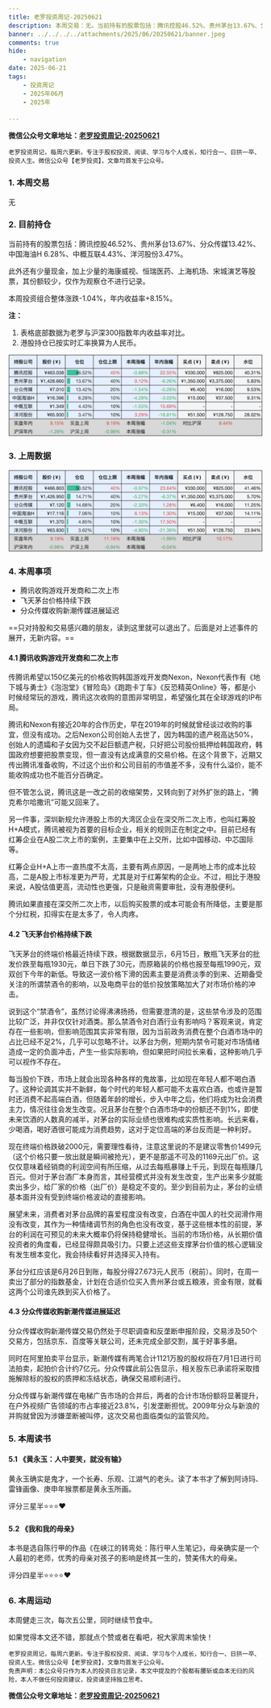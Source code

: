 ```yaml
---
title: 老罗投资周记-20250621
description: 本周交易：无。当前持有的股票包括：腾讯控股46.52%、贵州茅台13.67%、分众传媒13.42%、中国海油H 6.28%、中概互联4.43%、洋河股份3.47%。此外还有少量现金，加上少量的海康威视、恒瑞医药、上海机场、宋城演艺等股票，其份额较少，仅作为观察仓不进行记录。本周投资组合整体涨跌-1.04%，年内收益率+8.15%。
banner: ../../../../attachments/2025/06/20250621/banner.jpeg
comments: true
hide:
    - navigation
date: 2025-06-21
tags:
    - 投资周记
    - 2025年06月
    - 2025年

---
```


__微信公众号文章地址：[老罗投资周记-20250621](https://mp.weixin.qq.com/s/ScrNnQddDzKZ2vil_evVbg)__

```
老罗投资周记，每周六更新。专注于股权投资、阅读、学习与个人成长，知行合一、日拱一卒、投资人生。微信公众号【老罗投资】，文章均首发于公众号。
```

### 1. 本周交易

无

### 2. 目前持仓

当前持有的股票包括：腾讯控股46.52%、贵州茅台13.67%、分众传媒13.42%、中国海油H 6.28%、中概互联4.43%、洋河股份3.47%。

此外还有少量现金，加上少量的海康威视、恒瑞医药、上海机场、宋城演艺等股票，其份额较少，仅作为观察仓不进行记录。

本周投资组合整体涨跌<span class="green">-1.04%</span>，年内收益率<span class="red">+8.15%</span>。

**注：**

1. 表格底部数据为老罗与沪深300指数年内收益率对比。
2. 港股持仓已按实时汇率换算为人民币。

![目前持仓](../../../attachments/2025/06/20250621/1.jpg)

### 3. 上周数据

![上周数据](../../../attachments/2025/06/20250621/2.jpg)

### 4. 本周事项

+ 腾讯收购游戏开发商和二次上市
+ 飞天茅台价格持续下跌
+ 分众传媒收购新潮传媒进展延迟

==只对持股和交易感兴趣的朋友，读到这里就可以退出了。后面是对上述事件的展开，无新内容。==

#### 4.1 腾讯收购游戏开发商和二次上市

传腾讯希望以150亿美元的价格收购韩国游戏开发商Nexon，Nexon代表作有《地下城与勇士》《泡泡堂》《冒险岛》《跑跑卡丁车》《反恐精英Online》等，都是小时候经常玩的游戏，腾讯这次收购的意图非常明显，希望强化其在全球游戏的IP布局。

腾讯和Nexon有接近20年的合作历史，早在2019年的时候就曾经谈过收购的事宜，但没有成功。之后Nexon公司创始人去世了，因为韩国的遗产税高达50%，创始人的遗孀和子女因为交不起巨额遗产税，只好把公司股份抵押给韩国政府，韩国政府想要把股票变现，但一直没有达成满意的交易价格。在这个背景下，近期又传出腾讯准备收购，不过这个出价和公司目前的市值差不多，没有什么溢价，能不能收购成功也不能百分百确定。

但不管怎么说，腾讯这是一改之前的收缩架势，又转向到了对外扩张的路上，“腾克希尔哈撒讯”可能又回来了。

另一件事，深圳新规允许港股上市的大湾区企业在深交所二次上市，也叫红筹股H+A模式，腾讯被视为首要的目标企业，相关的规则正在制定之中。目前已经有红筹企业在A股二次上市的案例，主要集中在上交所，比如中国移动、中芯国际等。

红筹企业H+A上市一直热度不太高，主要有两点原因，一是两地上市的成本比较高，二是A股上市标准更为严苛，尤其是对于红筹架构的企业。不过，相比于港股来说，A股估值更高，流动性也更强，只是融资需要审批，没有港股便利。

腾讯如果直接在深交所二次上市，以后购买股票的成本可能会有所降低，主要是那个分红税，扣得实在是太多了，令人肉疼。

#### 4.2 飞天茅台价格持续下跌

飞天茅台的终端价格最近持续下跌，根据数据显示，6月15日，散瓶飞天茅台的批发价跌至每瓶1930元，单日下跌了30元，而原箱装的价格也报至每瓶1990元，双双创下今年的新低。导致这一波价格下滑的因素主要是消费淡季的到来、近期备受关注的所谓禁酒令的影响，以及电商平台的低价投放策略加大了对市场价格的冲击。

说到这个“禁酒令”，虽然讨论得沸沸扬扬，但需要澄清的是，这些禁令涉及的范围比较广泛，并非仅仅针对酒类。那么禁酒令对白酒行业有影响吗？客观来说，肯定存在一些影响，但影响范围其实非常有限，因为当前政务消费在整个白酒市场中的占比已经不足2%，几乎可以忽略不计。以茅台为例，短期内禁令可能对市场情绪造成一定的负面冲击，产生一些实际影响，但如果把时间拉长来看，这种影响几乎可以视作不存在。

每当股价下跌，市场上就会出现各种各样的鬼故事，比如现在年轻人都不喝白酒了。这种论调其实并不新鲜，每个时代的年轻人都可能不太喜欢白酒，也或许是暂时还消费不起高端白酒，但随着年龄的增长，步入中年之后，他们将成为社会消费主力，情况往往会发生改变。况且茅台在整个白酒市场中的份额还不到1%，即使未来饮酒的人数真的减半，对茅台的实际业绩也很难构成实质性影响。长远来看，少喝酒，喝好酒很可能成为消费趋势，这对于定位高端的茅台反而是一种利好。

现在终端价格跌破2000元，需要理性看待，注意这里说的不是建议零售价1499元（这个价格只要一放出就是瞬间被抢光），更不是那遥不可及的1169元出厂价。这仅仅意味着经销商的利润空间有所压缩，从过去每瓶暴赚上千元，到现在每瓶赚几百元。但对于茅台酒厂本身而言，其经营模式并没有发生改变，生产出来多少就能卖出多少，给厂家的价格（出厂价）是稳定不变的。至少到目前为止，茅台的业绩基本面并没有受到终端价格波动的直接影响。

展望未来，消费者对茅台品牌的喜爱程度没有改变，白酒在中国人的社交润滑作用没有改变，其作为一种情绪调节剂的角色也没有改变，基于这些根本性的前提，茅台的利润在可预见的未来大概率仍将保持稳健增长。当前的市场价格，从长期价值投资者的角度看，已经显得颇具吸引力。只要上述这些支撑茅台价值的核心逻辑没有发生根本变化，我会持续看好并选择买入持有。

茅台分红应该是6月26日到账，每股分得27.673元人民币（税前）。同时，在周一卖出了部分的指数基金，计划在合适价位买入贵州茅台或五粮液，资金有限，就看这两个公司谁先跌到买入价格了。

#### 4.3 分众传媒收购新潮传媒进展延迟

分众传媒收购新潮传媒交易仍然处于尽职调查和反垄断申报阶段，交易涉及50个交易方，包括京东、百度等关联公司，还未完成全部交割，属于好事多磨。

同时在阿里拍卖平台显示，新潮传媒有两笔合计1121万股的股权将在7月1日进行司法拍卖，起拍价合计约7亿元。分众传媒此前公告显示，相关股东已承诺将采取措施解除标的股权的质押和冻结状态，确保交易顺利进行。

分众传媒与新潮传媒在电梯广告市场的合并后，两者的合计市场份额将显著提升，在户外视频广告领域的市占率接近23.8%，引发垄断担忧。2009年分众与新浪的并购就曾因为涉嫌垄断被叫停，这次交易也面临类似的监管风险。

### 5. 本周读书

#### 5.1 《黄永玉：人中要笑，就没有输》

黄永玉确实是鬼才，一个长寿、乐观、江湖气的老头。读了本书才了解到阿诗玛、雷锋画像、庚申年猴票都是黄永玉所画。

评分三星半⭐️⭐️⭐️❤️

#### 5.2 《我和我的母亲》

本书是选自陈行甲的作品《在峡江的转弯处：陈行甲人生笔记》，母亲确实是一个人最初的老师，优秀的母亲对孩子的影响是终其一生的，赞美伟大的母亲。

评分四星半⭐️⭐️⭐️⭐️❤️

### 6. 本周运动

本周健走三次，每次五公里，同时继续节食中。

如果觉得本文还不错，那就点个赞或者在看吧，祝大家周末愉快！

```
老罗投资周记，每周六更新。专注于股权投资、阅读、学习与个人成长，知行合一、日拱一卒、投资人生。微信公众号【老罗投资】，文章均首发于公众号。
免责声明：本公众号只作为本人的投资日志记录，本文中提及的个股都有腰斩或血本无归的风险，本人不做任何投资建议，投资请坚持独立思考。
```

__微信公众号文章地址：[老罗投资周记-20250621](https://mp.weixin.qq.com/s/ScrNnQddDzKZ2vil_evVbg)__